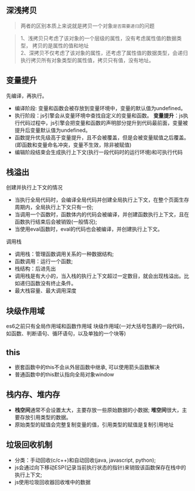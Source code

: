 ## 深浅拷贝
> 两者的区别本质上来说就是拷贝一个对象`是否需要递归`的问题

> 1、浅拷贝只考虑了该对象的一个层级的属性，没有考虑属性值的数据类型， 拷贝的是属性的值和地址  
> 2、深拷贝不仅考虑了该对象的属性，还考虑了属性值的数据类型，会递归执行拷贝所有对象类型的属性值，拷贝只有值，没有地址。

## 变量提升
先编译，再执行。
- 编译阶段: 变量和函数会被存放到变量环境中，变量的默认值为undefined。
- 执行阶段：js引擎会从变量环境中查找自定义的变量和函数。
**变量提升**：js执行代码过程中，js引擎会把变量和函数的声明部分提升到代码最前面，变量被提升后变量默认值为undefined。
- 函数提升优先级高于变量提升，且不会被覆盖，但是会被变量赋值之后覆盖。(即函数和变量命名冲突，变量不生效，除非被赋值)
- 编辑阶段结束会生成执行上下文(执行一段代码时的运行环境)和可执行代码
## 栈溢出
创建并执行上下文的情况
- 当执行全局代码时，会编译全局代码并创建全局执行上下文，在整个页面生存周期内，全局执行上下文只有一份;
- 当调用一个函数时，函数体内的代码会被编译，并创建函数执行上下文，且在函数执行结束后会被销毁(一般情况);
- 当使用eval函数时，eval的代码也会被编译，并创建执行上下文。

调用栈
- 调用栈：管理函数调用关系的一种数据结构;
- 函数调用：运行一个函数;
- 栈结构：后进先出
- 调用栈是有大小的，当入栈的执行上下文超过一定数目，就会出现栈溢出。比如递归函数没有终止条件。
- 最大栈容量、最大调用深度
## 块级作用域
es6之前只有全局作用域和函数作用域
块级作用域(一对大括号包裹的一段代码，如函数、判断语句、循环语句，以及单独的一个块等)

## this
- 嵌套函数中的this不会从外层函数中继承, 可以使用箭头函数解决
- 普通函数中的this默认指向全局对象window
## 栈内存、堆内存
- **栈空间**通常不会设置太大，主要存放一些原始数据的小数据; **堆空间**很大，主要存放引用类型的数据。
- 原始类型的赋值会完整复制变量的值，引用类型的赋值是复制引用地址
## 垃圾回收机制
- 分类：手动回收(c/c++)和自动回收(java, javascript, python);
- js会通过向下移动ESP(记录当前执行状态的指针)来销毁该函数保存在栈中的执行上下文;
- js使用垃圾回收器回收堆中的数据
